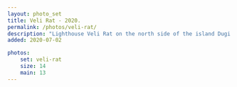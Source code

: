```yaml
---
layout: photo_set
title: Veli Rat - 2020.
permalink: /photos/veli-rat/
description: "Lighthouse Veli Rat on the north side of the island Dugi otok"
added: 2020-07-02

photos:
    set: veli-rat
    size: 14
    main: 13
---
```

